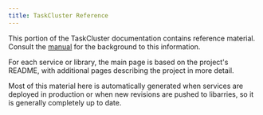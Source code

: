 ```yaml
---
title: TaskCluster Reference
---
```


This portion of the TaskCluster documentation contains reference material.
Consult the [manual](/manual) for the background to this information.

For each service or library, the main page is based on the project's README,
with additional pages describing the project in more detail.

Most of this material here is automatically generated when services are
deployed in production or when new revisions are pushed to libarries, so it is
generally completely up to date.
